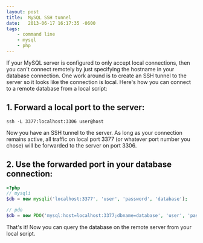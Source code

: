 ```yaml
---
layout: post
title:  MySQL SSH tunnel
date:   2013-06-17 16:17:35 -0600
tags:
    - command line
    - mysql
    - php
---
```


If your MySQL server is configured to only accept local connections, then you can't connect remotely by just specifying the hostname in your database connection. One work around is to create an SSH tunnel to the server so it looks like the connection is local. Here's how you can connect to a remote database from a local script:

## 1. Forward a local port to the server:

```shell
ssh -L 3377:localhost:3306 user@host
```

Now you have an SSH tunnel to the server. As long as your connection remains active, all traffic on local port 3377 (or whatever port number you chose) will be forwarded to the server on port 3306.

## 2. Use the forwarded port in your database connection:

```php
<?php
// mysqli
$db = new mysqli('localhost:3377', 'user', 'password', 'database');

// pdo
$db = new PDO('mysql:host=localhost:3377;dbname=database', 'user', 'password');
```

That's it! Now you can query the database on the remote server from your local script.
